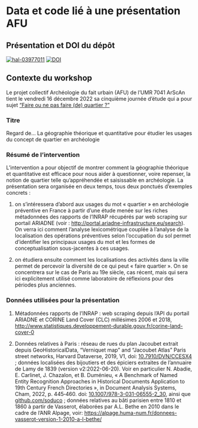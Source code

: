
# Data et code lié à une présentation AFU

## Présentation et DOI du dépôt

[![hal-03977011](https://img.shields.io/badge/HAL-support_ppt-green.svg)](https://hal.science/hal-03977011)
[![DOI](https://zenodo.org/badge/DOI/10.5281/zenodo.7937051.svg)](https://doi.org/10.5281/zenodo.7937051)

## Contexte du workshop

Le projet collectif Archéologie du fait urbain (AFU) de l’UMR 7041
ArScAn tient le vendredi 16 décembre 2022 sa cinquième journée d’étude
qui a pour sujet [“Faire ou ne pas faire (de) quartier
?”](https://faiturbain.hypotheses.org/journee-du-16-decembre-2022-faire-ou-ne-pas-faire-de-quartier-2)

### Titre

Regard de… La géographie théorique et quantitative pour étudier les
usages du concept de quartier en archéologie

### Résumé de l’intervention

L’intervention a pour objectif de montrer comment la géographie
théorique et quantitative est efficace pour nous aider à questionner,
voire repenser, la notion de quartier telle qu’appréhendée et
saisissable en archéologie. La présentation sera organisée en deux
temps, tous deux ponctués d’exemples concrets :

1.  on s’intéressera d’abord aux usages du mot « quartier » en
    archéologie préventive en France à partir d’une étude menée sur les
    riches métadonnées des rapports de l’INRAP récupérés par web
    scraping sur portail ARIADNE (voir :
    <http://portal.ariadne-infrastructure.eu/search>). On verra ici
    comment l’analyse lexicométrique couplée à l’analyse de la
    localisation des opérations préventives selon l’occupation du sol
    permet d’identifier les principaux usages du mot et les formes de
    conceptualisation sous-jacentes à ces usages.

2.  on étudiera ensuite comment les localisations des activités dans la
    ville permet de percevoir la diversité de ce qui peut « faire
    quartier ». On se concentrera sur le cas de Paris au 19e siècle, cas
    récent, mais qui sera ici explicitement utilisé comme laboratoire de
    réflexions pour des périodes plus anciennes.

### Données utilisées pour la présentation

1.  Métadonnées rapports de l’INRAP : web scraping depuis l’API du
    portail ARIADNE et CORINE Land Cover (CLC) millésimes 2006 et 2018,
    <http://www.statistiques.developpement-durable.gouv.fr/corine-land-cover-0>

2.  Données relatives à Paris : réseau de rues du plan Jacoubet extrait
    depuis GeoHistoricalData, “Verniquet map” and “Jacoubet Atlas” Paris
    street networks, Harvard Dataverse, 2019, V1, doi:
    [10.7910/DVN/CCESX4](https://doi.org/10.7910/DVN/CCESX4) ; données
    localisées des bijoutiers et des épiciers extraites de l’annuaire de
    Lamy de 1839 (version v2:2022-06-20). Voir en particulier N.
    Abadie, E. Carlinet, J. Chazalon, et B. Duménieu, « A Benchmark
    of Named Entity Recognition Approaches in Historical Documents
    Application to 19th Century French Directories », in Document
    Analysis Systems, Cham, 2022, p. 445‑460. doi:
    [10.1007/978-3-031-06555-2_30](https://doi.org/10.1007/978-3-031-06555-2_30),
    ainsi que [github.com/soduco](https://github.com/soduco) ; données
    relatives au bâti parisien entre 1810 et 1860 à partir de Vasserot,
    élaborées par A.L. Bethe en 2010 dans le cadre de l’ANR Alpage,
    voir:
    <https://alpage.huma-num.fr/donnees-vasserot-version-1-2010-a-l-bethe/>
